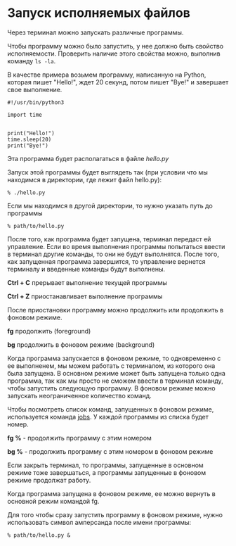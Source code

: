 # Запуск исполняемых файлов

Через терминал можно запускать различные программы.

Чтобы программу можно было запустить, у нее должно быть свойство исполняемости. Проверить наличие этого свойства можно, выполнив команду `ls -la`.

В качестве примера возьмем программу, написанную на Python, которая пишет "Hello!", ждет 20 секунд, потом пишет "Bye!" и завершает свое выполнение.

```
#!/usr/bin/python3

import time


print("Hello!")
time.sleep(20)
print("Bye!")
```

Эта программа будет располагаться в файле *hello.py*

Запуск этой программы будет выглядеть так (при условии что мы находимся в директории, где лежит файл hello.py):

```
% ./hello.py
```

Если мы находимся в другой директории, то нужно указать путь до программы

```
% path/to/hello.py
```

После того, как программа будет запущена, терминал передаст ей управление. Если во время выполнения программы попытаться ввести в терминал другие команды, то они не будут выполнятся. После того, как запущенная программа завершится, то управление вернется терминалу и введенные команды будут выполнены.

**Ctrl + C** прерывает выполнение текущей программы

**Ctrl + Z** приостанавливает выполнение программы

После приостановки программу можно продолжить или продолжить в фоновом режиме.

**fg** продолжить (foreground)

**bg** продолжить в фоновом режиме (background)

Когда программа запускается в фоновом режиме, то одновременно с ее выполненем, мы можем работать с терминалом, из которого она была запущена. В основном режиме может быть запущена только одна программа, так как мы просто не сможем ввести в терминал команду, чтобы запустить следующую программу. В фоновом режиме можно запускать неограниченное количество команд.

Чтобы посмотреть список команд, запущенных в фоновом режиме, используется команда [jobs](../terminal/JOBS.md). У каждой программы из списка будет номер.

**fg %<number>** - продолжить программу с этим номером

**bg %<number>** - продолжить программу с этим номером в фоновом режиме

Если закрыть терминал, то программы, запущенные в основном режиме тоже завершаться, а программы запущенные в фоновом режиме продолжат работу.

Когда программа запущена в фоновом режиме, ее можно вернуть в основной режим командой fg.

Для того чтобы сразу запустить программу в фоновом режиме, нужно использовать символ амперсанда после имени программы:

```
% path/to/hello.py &
```
